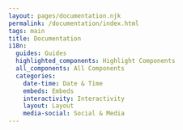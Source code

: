 ```yaml
---
layout: pages/documentation.njk
permalink: /documentation/index.html
tags: main
title: Documentation
i18n:
  guides: Guides
  highlighted_components: Highlight Components
  all_components: All Components
  categories:
    date-time: Date & Time
    embeds: Embeds
    interactivity: Interactivity
    layout: Layout
    media-social: Social & Media
---
```


